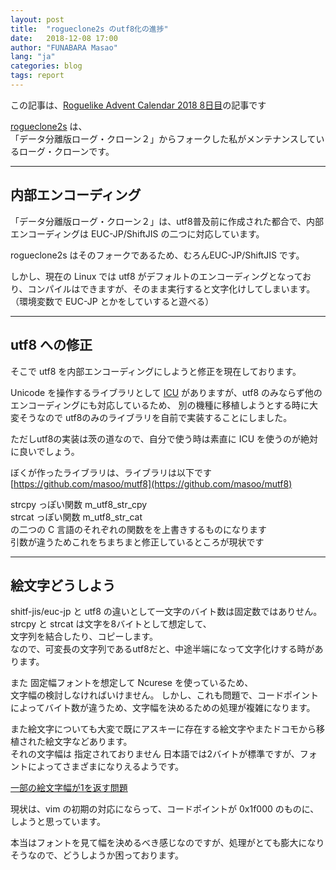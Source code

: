 ```yaml
---
layout: post
title:  "rogueclone2s のutf8化の進捗"
date:   2018-12-08 17:00
author: "FUNABARA Masao"
lang: "ja"
categories: blog
tags: report
---
```


この記事は、[Roguelike Advent Calendar 2018 8日目](https://adventar.org/calendars/3545)の記事です


[rogueclone2s](https://github.com/masoo/rogueclone2s) は、  
「データ分離版ローグ・クローン２」からフォークした私がメンテナンスしているローグ・クローンです。

---

## 内部エンコーディング

「データ分離版ローグ・クローン２」は、utf8普及前に作成された都合で、内部エンコーディングは EUC-JP/ShiftJIS の二つに対応しています。

rogueclone2s はそのフォークであるため、むろんEUC-JP/ShiftJIS です。

しかし、現在の Linux では utf8 がデフォルトのエンコーディングとなっており、コンパイルはできますが、そのまま実行すると文字化けしてしまいます。
（環境変数で EUC-JP とかをしていすると遊べる）

---

## utf8 への修正

そこで utf8 を内部エンコーディングにしようと修正を現在しております。

Unicode を操作するライブラリとして [ICU](http://site.icu-project.org/home) がありますが、utf8 のみならず他のエンコーディングにも対応しているため、 別の機種に移植しようとする時に大変そうなので utf8のみのライブラリを自前で実装することにしました。

ただしutf8の実装は茨の道なので、自分で使う時は素直に ICU を使うのが絶対に良いでしょう。

ぼくが作ったライブラリは、ライブラリは以下です  
[https://github.com/masoo/mutf8](https://github.com/masoo/mutf8)

strcpy っぽい関数 m_utf8_str_cpy  
strcat っぽい関数 m_utf8_str_cat  
の二つの C 言語のそれぞれの関数をを上書きするものになります  
引数が違うためこれをちまちまと修正しているところが現状です

---

## 絵文字どうしよう

shitf-jis/euc-jp と utf8 の違いとして一文字のバイト数は固定数ではありせん。  
strcpy と strcat は文字を8バイトとして想定して、  
文字列を結合したり、コピーします。  
なので、可変長の文字列であるutf8だと、中途半端になって文字化けする時があります。

また 固定幅フォントを想定して Ncurese を使っているため、  
文字幅の検討しなければいけません。
しかし、これも問題で、コードポイントによってバイト数が違うため、文字幅を決めるための処理が複雑になります。

また絵文字についても大変で既にアスキーに存在する絵文字やまたドコモから移植された絵文字などあります。  
それの文字幅は 指定されておりません
日本語では2バイトが標準ですが、フォントによってさまざまになりえるようです。

[一部の絵文字幅が1を返す問題](https://github.com/vim-jp/issues/issues/1086)

現状は、vim の初期の対応にならって、コードポイントが 0x1f000 のものに、しようと思っています。

本当はフォントを見て幅を決めるべき感じなのですが、処理がとても膨大になりそうなので、どうしようか困っております。

